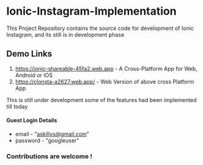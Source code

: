 # Ionic-Instagram-Implementation
This Project Repository contains the source code for development of Ionic Instagram, and its still is in development phase

## Demo Links
1. https://ionic-shareable-45fa2.web.app - A Cross-Platform App for Web, Android or IOS
2. https://clonsta-a2627.web.app/ - Web Version of above cross Platform App

This is still under development some of the features had been implemented till today

#### Guest Login Details 
- email - "askillys@gmail.com"
- password - "googleuser"

### Contributions are welcome !

